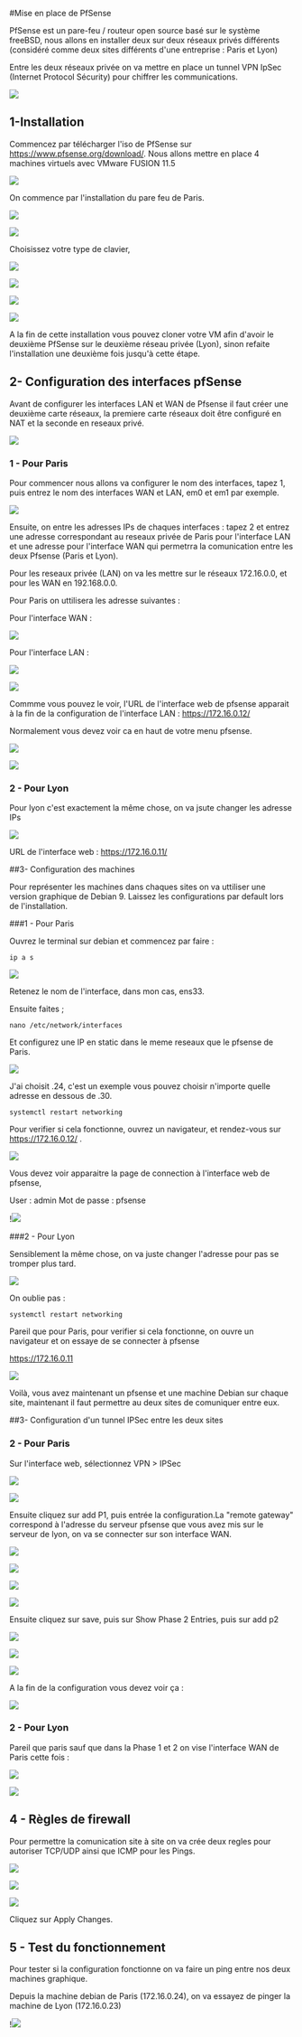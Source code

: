 #Mise en place de PfSense

PfSense est un pare-feu / routeur open source basé sur le système freeBSD, nous allons en installer deux sur deux réseaux privés différents (considéré comme deux sites différents d'une entreprise : Paris et Lyon)

Entre les deux réseaux privée on va mettre en place un tunnel VPN IpSec (Internet Protocol Sécurity) pour chiffrer les communications.



![](./screenpfsense/schema.png)

## 1-Installation

Commencez par télécharger l'iso de PfSense sur https://www.pfsense.org/download/. Nous allons mettre en place 4 machines virtuels avec VMware FUSION 11.5

![](./screenpfsense/image1.png)

On commence par l'installation du pare feu de Paris.

![](./screenpfsense/image2.png)

![](./screenpfsense/image3.png)

Choisissez votre type de clavier,

![](./screenpfsense/image4.png)

![](./screenpfsense/image5.png)

![](./screenpfsense/image6.png)



![](./screenpfsense/image7.png)

A la fin de cette installation vous pouvez cloner votre VM afin d'avoir le deuxième PfSense sur le deuxième réseau privée (Lyon), sinon refaite l'installation une deuxième fois jusqu'à cette étape.



## 2- Configuration des interfaces pfSense

Avant de configurer les interfaces LAN et WAN de Pfsense il faut créer une deuxième carte réseaux, la premiere carte réseaux doit être configuré en NAT et la seconde en reseaux privé.

![](./screenpfsense/image12à.png)



### 1 - Pour Paris

Pour commencer nous allons va configurer le nom des interfaces, tapez 1, puis entrez le nom des interfaces WAN et LAN, em0 et em1 par exemple.

![](./screenpfsense/image14.png)

Ensuite, on entre les adresses IPs de chaques interfaces :  tapez 2 et entrez une adresse correspondant au reseaux privée de Paris pour l'interface LAN et une adresse pour l'interface WAN qui permetrra la comunication entre les deux Pfsense (Paris et Lyon).

Pour les reseaux privée (LAN) on va les mettre sur le réseaux 172.16.0.0, et pour les WAN en 192.168.0.0.

Pour Paris on uttilisera les adresse suivantes :

Pour l'interface WAN :

![](./screenpfsense/image16.png)

Pour l'interface LAN :

![](./screenpfsense/image17.png)

![](./screenpfsense/image18.png)

Commme vous pouvez le voir, l'URL de l'interface web de pfsense apparait à la fin de la configuration de l'interface LAN : https://172.16.0.12/

Normalement vous devez voir ca en haut de votre menu pfsense.

![](./screenpfsense/image15.png)



![](./screenpfsense/image18.png)



### 2 - Pour Lyon

Pour lyon c'est exactement la même chose, on va jsute changer les adresse IPs

![](./screenpfsense/image19.png)

URL de l'interface web :  https://172.16.0.11/

##3- Configuration des machines

Pour représenter les machines dans chaques sites on va uttiliser une version graphique de Debian 9. Laissez les configurations par default lors de l'installation.



###1 - Pour Paris

Ouvrez le terminal sur debian et commencez par faire :

```shell
ip a s
```

![](./screenpfsense/image20.png)

Retenez le nom de l'interface, dans mon cas, ens33.

Ensuite faites ;

```shell
nano /etc/network/interfaces
```

Et configurez une IP en static dans le meme reseaux que le pfsense de Paris.

![](./screenpfsense/image21.png)

J'ai choisit .24, c'est un exemple vous pouvez choisir n'importe quelle adresse en dessous de .30.

```shell
systemctl restart networking
```

Pour verifier si cela fonctionne, ouvrez un navigateur, et rendez-vous sur  https://172.16.0.12/ .

![](./screenpfsense/image23.png)

Vous devez voir apparaitre la page de connection à l'interface web de pfsense,

User : admin																																										       Mot de passe : pfsense

!![](./screenpfsense/image5.png)

###2 - Pour Lyon

Sensiblement la même chose, on va juste changer l'adresse pour pas se tromper plus tard.

![](./screenpfsense/image40.png)

On oublie pas :

```shell
systemctl restart networking
```

Pareil que pour Paris, pour verifier si cela fonctionne, on ouvre un navigateur et on essaye de se connecter à pfsense

https://172.16.0.11

![](./screenpfsense/image24.png)

Voilà, vous avez  maintenant un pfsense et une machine Debian sur chaque site, maintenant il faut permettre au deux sites de comuniquer entre eux.



##3- Configuration d'un tunnel IPSec entre les deux sites

### 2 - Pour Paris

Sur l'interface web, sélectionnez VPN > IPSec

![](./screenpfsense/image26.png)

![](./screenpfsense/image27.png)

Ensuite cliquez sur add P1, puis entrée la configuration.La "remote gateway" correspond à l'adresse du serveur pfsense que vous avez mis sur le serveur de lyon, on va se connecter sur son interface WAN.

![](./screenpfsense/image28.png)

![](./screenpfsense/image29.png)

![](./screenpfsense/image30.png)

![](./screenpfsense/image31.png)

Ensuite cliquez sur save, puis sur Show Phase 2 Entries, puis sur add p2

![](./screenpfsense/image33.png)

![](./screenpfsense/image34.png)

![](./screenpfsense/image35.png)

A la fin de la configuration vous devez voir ça :

![](./screenpfsense/image36.png)



### 2 - Pour Lyon

Pareil que paris sauf que dans la Phase 1 et 2 on vise l'interface WAN de Paris cette fois :  

![](./screenpfsense/image32.png)

![](./screenpfsense/image37.png)



## 4 - Règles de firewall

Pour permettre la comunication site à site on va crée deux regles pour autoriser TCP/UDP ainsi que ICMP pour les Pings.

![](./screenpfsense/image38.png)

![](./screenpfsense/image42.png)

![](./screenpfsense/image39.png)



Cliquez sur Apply Changes.



## 5 - Test du fonctionnement

Pour tester si la configuration fonctionne on va faire un ping entre nos deux machines graphique.

Depuis la machine debian de Paris (172.16.0.24), on va essayez de pinger la machine de Lyon (172.16.0.23)

!![](./screenpfsense/image41.png)
